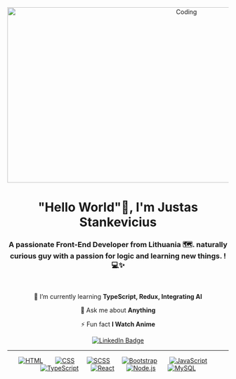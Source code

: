 <!-- GIF -->
<div align="center">
<img  height="400" width="800" src="https://paradox.ba/paradox/wp-content/uploads/2019/09/4paradox-animation.gif" alt="Coding" />

<h1>"Hello World"👋, I'm Justas Stankevicius</h1>

<h3 >A passionate Front-End Developer from Lithuania 🗺️. naturally curious guy with a passion for logic and learning new things. ! 💻✨</h3>
</hr>
</br>

<p>

🌱 I’m currently learning **TypeScript, Redux, Integrating AI**

💬 Ask me about **Anything**

⚡ Fun fact **I Watch Anime**

</p>
<div id="badges">
  <a href="https://www.linkedin.com/in/justas-stankevicius-430119293/">
    <img src="https://img.shields.io/badge/LinkedIn-blue?style=for-the-badge&logo=linkedin&logoColor=white" alt="LinkedIn Badge"/>
  </a>
</div>
<hr/>
<div>

[![HTML](https://skillicons.dev/icons?i=html)](https://skillicons.dev) &nbsp;&nbsp;&nbsp;&nbsp;&nbsp;
[![CSS](https://skillicons.dev/icons?i=css)](https://skillicons.dev) &nbsp;&nbsp;&nbsp;&nbsp;&nbsp;
[![SCSS](https://skillicons.dev/icons?i=scss)](https://skillicons.dev) &nbsp;&nbsp;&nbsp;&nbsp;&nbsp;
[![Bootstrap](https://skillicons.dev/icons?i=bootstrap)](https://skillicons.dev) &nbsp;&nbsp;&nbsp;&nbsp;&nbsp;
[![JavaScript](https://skillicons.dev/icons?i=javascript)](https://skillicons.dev) &nbsp;&nbsp;&nbsp;&nbsp;&nbsp;
[![TypeScript](https://skillicons.dev/icons?i=typescript)](https://skillicons.dev)
&nbsp;&nbsp;&nbsp;&nbsp;&nbsp;
[![React](https://skillicons.dev/icons?i=react)](https://skillicons.dev) &nbsp;&nbsp;&nbsp;&nbsp;&nbsp;
[![Node.js](https://skillicons.dev/icons?i=nodejs)](https://skillicons.dev) &nbsp;&nbsp;&nbsp;&nbsp;&nbsp;
[![MySQL](https://skillicons.dev/icons?i=mysql)](https://skillicons.dev)

</div>

</div>


<!-- <details>
 <summary><h3>👨‍💻Bla Bla</h3></summary>
   More bla bla -->
